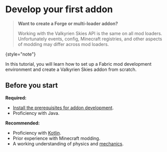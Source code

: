 # Develop your first addon

> **Want to create a Forge or multi-loader addon?**
> 
> 
> 
> Working with the Valkyrien Skies API is the same on all mod loaders. Unfortunately events, config, Minecraft 
> registries, and other aspects of modding may differ across mod loaders.
> 
{style="note"}

In this tutorial, you will learn how to set up a Fabric mod development environment and create a Valkyrien Skies addon 
from scratch.

## Before you start

**Required:**
- [Install the prerequisites for addon development](How-to-install-the-prerequisites-for-addon-development-on-Windows.md).
- Proficiency with Java.

**Recommended:**
- Proficiency with [Kotlin](https://kotlinlang.org/docs/kotlin-tour-welcome.html).
- Prior experience with Minecraft modding.
- A working understanding of physics and [mechanics](https://www.feynmanlectures.caltech.edu/I_toc.html).
